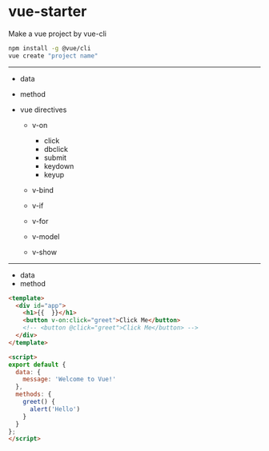 # vue-starter

Make a vue project by vue-cli

```bash
npm install -g @vue/cli
vue create "project name"
```

---
- data
- method

- vue directives
    - v-on
        - click
        - dbclick
        - submit
        - keydown
        - keyup
        
    - v-bind
    - v-if
    - v-for
    - v-model
    - v-show


---
- data
- method

```html
<template>
  <div id="app">
    <h1>{{  }}</h1>
    <button v-on:click="greet">Click Me</button>
    <!-- <button @click="greet">Click Me</button> -->
  </div>
</template>

<script>
export default {
  data: {
    message: 'Welcome to Vue!'
  },
  methods: {
    greet() {
      alert('Hello')
    }
  }
};
</script>
```
